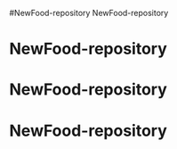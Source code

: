#NewFood-repository
NewFood-repository
# NewFood-repository
# NewFood-repository
# NewFood-repository
